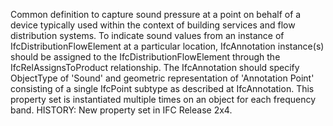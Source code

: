 Common definition to capture sound pressure at a point on behalf of a device typically used within the context of building services and flow distribution systems.   To indicate sound values from an instance of IfcDistributionFlowElement at a particular location, IfcAnnotation instance(s) should be assigned to the IfcDistributionFlowElement through the IfcRelAssignsToProduct relationship. The IfcAnnotation should specify ObjectType of 'Sound' and geometric representation of 'Annotation Point' consisting of a single IfcPoint subtype as described at IfcAnnotation.  This property set is instantiated multiple times on an object for each frequency band. HISTORY: New property set in IFC Release 2x4.
